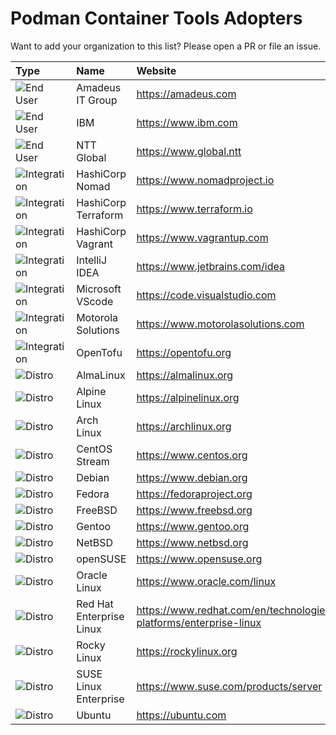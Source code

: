 # Podman Container Tools Adopters

Want to add your organization to this list? Please open a PR or file an issue.

| Type | Name | Website |
| :---- | :---- | :---- |
| ![End User](https://img.shields.io/badge/End_User-blue) | Amadeus IT Group | https://amadeus.com |
| ![End User](https://img.shields.io/badge/End_User-blue) | IBM | https://www.ibm.com |
| ![End User](https://img.shields.io/badge/End_User-blue) | NTT Global | https://www.global.ntt |
| ![Integration](https://img.shields.io/badge/Integration-red) | HashiCorp Nomad | https://www.nomadproject.io |
| ![Integration](https://img.shields.io/badge/Integration-red) | HashiCorp Terraform | https://www.terraform.io |
| ![Integration](https://img.shields.io/badge/Integration-red) | HashiCorp Vagrant | https://www.vagrantup.com |
| ![Integration](https://img.shields.io/badge/Integration-red) | IntelliJ IDEA | https://www.jetbrains.com/idea |
| ![Integration](https://img.shields.io/badge/Integration-red) | Microsoft VScode | https://code.visualstudio.com |
| ![Integration](https://img.shields.io/badge/Integration-red) | Motorola Solutions | https://www.motorolasolutions.com |
| ![Integration](https://img.shields.io/badge/Integration-red) | OpenTofu | https://opentofu.org |
| ![Distro](https://img.shields.io/badge/Distro-8A2BE2) | AlmaLinux | https://almalinux.org |
| ![Distro](https://img.shields.io/badge/Distro-8A2BE2) | Alpine Linux | https://alpinelinux.org |
| ![Distro](https://img.shields.io/badge/Distro-8A2BE2) | Arch Linux | https://archlinux.org |
| ![Distro](https://img.shields.io/badge/Distro-8A2BE2) | CentOS Stream | https://www.centos.org |
| ![Distro](https://img.shields.io/badge/Distro-8A2BE2) | Debian | https://www.debian.org |
| ![Distro](https://img.shields.io/badge/Distro-8A2BE2) | Fedora | https://fedoraproject.org |
| ![Distro](https://img.shields.io/badge/Distro-8A2BE2) | FreeBSD | https://www.freebsd.org |
| ![Distro](https://img.shields.io/badge/Distro-8A2BE2) | Gentoo | https://www.gentoo.org |
| ![Distro](https://img.shields.io/badge/Distro-8A2BE2) | NetBSD | https://www.netbsd.org |
| ![Distro](https://img.shields.io/badge/Distro-8A2BE2) | openSUSE | https://www.opensuse.org |
| ![Distro](https://img.shields.io/badge/Distro-8A2BE2) | Oracle Linux | https://www.oracle.com/linux |
| ![Distro](https://img.shields.io/badge/Distro-8A2BE2) | Red Hat Enterprise Linux | https://www.redhat.com/en/technologies/linux-platforms/enterprise-linux |
| ![Distro](https://img.shields.io/badge/Distro-8A2BE2) | Rocky Linux | https://rockylinux.org |
| ![Distro](https://img.shields.io/badge/Distro-8A2BE2) | SUSE Linux Enterprise | https://www.suse.com/products/server |
| ![Distro](https://img.shields.io/badge/Distro-8A2BE2) | Ubuntu | https://ubuntu.com |